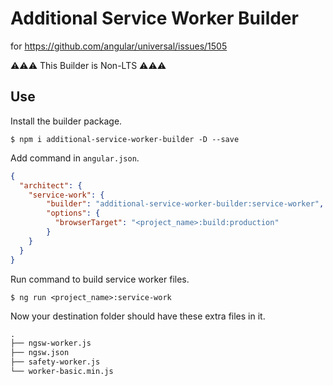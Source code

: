 # Additional Service Worker Builder

for https://github.com/angular/universal/issues/1505

⚠️️⚠️️⚠️️ ️️This Builder is Non-LTS ⚠️️⚠️️⚠️️

## Use

Install the builder package.

```shell script
$ npm i additional-service-worker-builder -D --save
```

Add command in `angular.json`.

```json
{
  "architect": {
    "service-work": {
        "builder": "additional-service-worker-builder:service-worker",
        "options": {
          "browserTarget": "<project_name>:build:production"
        }
    }
  }
}
```

Run command to build service worker files.

```shell script
$ ng run <project_name>:service-work
```

Now your destination folder should have these extra files in it.

```txt
.
├── ngsw-worker.js
├── ngsw.json
├── safety-worker.js
└── worker-basic.min.js
```
